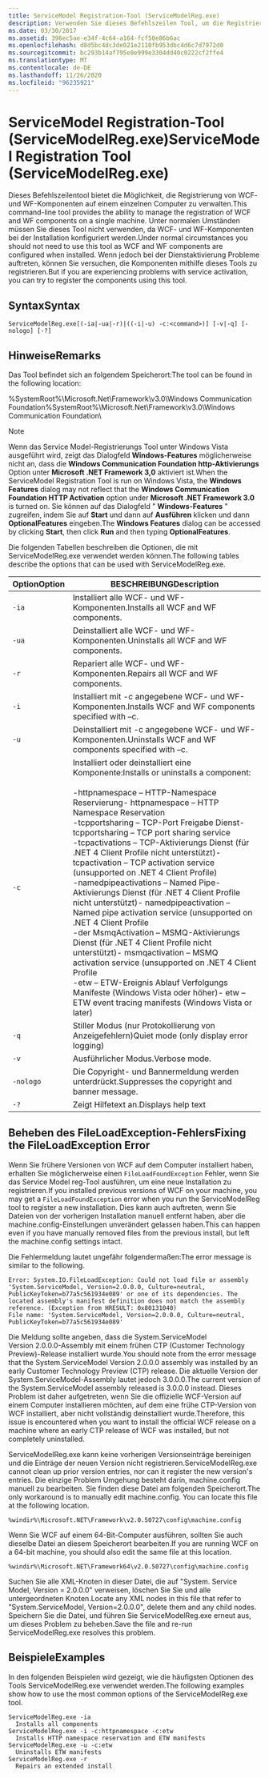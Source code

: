 ```yaml
---
title: ServiceModel Registration-Tool (ServiceModelReg.exe)
description: Verwenden Sie dieses Befehlszeilen Tool, um die Registrierung von WCF-und WF-Komponenten auf einem einzelnen Computer zu verwalten, wenn Probleme bei der Dienst Aktivierung auftreten.
ms.date: 03/30/2017
ms.assetid: 396ec5ae-e34f-4c64-a164-fcf50e86b6ac
ms.openlocfilehash: d8d5bc4dc3de021e2110fb953dbc4d6c7d7972d0
ms.sourcegitcommit: bc293b14af795e0e999e3304dd40c0222cf2ffe4
ms.translationtype: MT
ms.contentlocale: de-DE
ms.lasthandoff: 11/26/2020
ms.locfileid: "96235921"
---
```

# <a name="servicemodel-registration-tool-servicemodelregexe"></a><span data-ttu-id="8882b-103">ServiceModel Registration-Tool (ServiceModelReg.exe)</span><span class="sxs-lookup"><span data-stu-id="8882b-103">ServiceModel Registration Tool (ServiceModelReg.exe)</span></span>

<span data-ttu-id="8882b-104">Dieses Befehlszeilentool bietet die Möglichkeit, die Registrierung von WCF- und WF-Komponenten auf einem einzelnen Computer zu verwalten.</span><span class="sxs-lookup"><span data-stu-id="8882b-104">This command-line tool provides the ability to manage the registration of WCF and WF components on a single machine.</span></span> <span data-ttu-id="8882b-105">Unter normalen Umständen müssen Sie dieses Tool nicht verwenden, da WCF- und WF-Komponenten bei der Installation konfiguriert werden.</span><span class="sxs-lookup"><span data-stu-id="8882b-105">Under normal circumstances you should not need to use this tool as WCF and WF components are configured when installed.</span></span> <span data-ttu-id="8882b-106">Wenn jedoch bei der Dienstaktivierung Probleme auftreten, können Sie versuchen, die Komponenten mithilfe dieses Tools zu registrieren.</span><span class="sxs-lookup"><span data-stu-id="8882b-106">But if you are experiencing problems with service activation, you can try to register the components using this tool.</span></span>  
  
## <a name="syntax"></a><span data-ttu-id="8882b-107">Syntax</span><span class="sxs-lookup"><span data-stu-id="8882b-107">Syntax</span></span>  
  
```console  
ServiceModelReg.exe[(-ia|-ua|-r)|((-i|-u) -c:<command>)] [-v|-q] [-nologo] [-?]  
```  
  
## <a name="remarks"></a><span data-ttu-id="8882b-108">Hinweise</span><span class="sxs-lookup"><span data-stu-id="8882b-108">Remarks</span></span>  

 <span data-ttu-id="8882b-109">Das Tool befindet sich an folgendem Speicherort:</span><span class="sxs-lookup"><span data-stu-id="8882b-109">The tool can be found in the following location:</span></span>  
  
 <span data-ttu-id="8882b-110">%SystemRoot%\Microsoft.Net\Framework\v3.0\Windows Communication Foundation</span><span class="sxs-lookup"><span data-stu-id="8882b-110">%SystemRoot%\Microsoft.Net\Framework\v3.0\Windows Communication Foundation</span></span>\  
  
> [!NOTE]
> <span data-ttu-id="8882b-111">Wenn das Service Model-Registrierungs Tool unter Windows Vista ausgeführt wird, zeigt das Dialogfeld **Windows-Features** möglicherweise nicht an, dass die **Windows Communication Foundation http-Aktivierungs** Option unter **Microsoft .NET Framework 3,0** aktiviert ist.</span><span class="sxs-lookup"><span data-stu-id="8882b-111">When the ServiceModel Registration Tool is run on Windows Vista, the **Windows Features** dialog may not reflect that the **Windows Communication Foundation HTTP Activation** option under **Microsoft .NET Framework 3.0** is turned on.</span></span> <span data-ttu-id="8882b-112">Sie können auf das Dialogfeld " **Windows-Features** " zugreifen, indem Sie auf **Start** und dann auf **Ausführen** klicken und dann **OptionalFeatures** eingeben.</span><span class="sxs-lookup"><span data-stu-id="8882b-112">The **Windows Features** dialog can be accessed by clicking **Start**, then click **Run** and then typing **OptionalFeatures**.</span></span>  
  
 <span data-ttu-id="8882b-113">Die folgenden Tabellen beschreiben die Optionen, die mit ServiceModelReg.exe verwendet werden können.</span><span class="sxs-lookup"><span data-stu-id="8882b-113">The following tables describe the options that can be used with ServiceModelReg.exe.</span></span>  
  
|<span data-ttu-id="8882b-114">Option</span><span class="sxs-lookup"><span data-stu-id="8882b-114">Option</span></span>|<span data-ttu-id="8882b-115">BESCHREIBUNG</span><span class="sxs-lookup"><span data-stu-id="8882b-115">Description</span></span>|  
|------------|-----------------|  
|`-ia`|<span data-ttu-id="8882b-116">Installiert alle WCF- und WF-Komponenten.</span><span class="sxs-lookup"><span data-stu-id="8882b-116">Installs all WCF and WF components.</span></span>|  
|`-ua`|<span data-ttu-id="8882b-117">Deinstalliert alle WCF- und WF-Komponenten.</span><span class="sxs-lookup"><span data-stu-id="8882b-117">Uninstalls all WCF and WF components.</span></span>|  
|`-r`|<span data-ttu-id="8882b-118">Repariert alle WCF- und WF-Komponenten.</span><span class="sxs-lookup"><span data-stu-id="8882b-118">Repairs all WCF and WF components.</span></span>|  
|`-i`|<span data-ttu-id="8882b-119">Installiert mit -c angegebene WCF- und WF-Komponenten.</span><span class="sxs-lookup"><span data-stu-id="8882b-119">Installs WCF and WF components specified with –c.</span></span>|  
|`-u`|<span data-ttu-id="8882b-120">Deinstalliert mit -c angegebene WCF- und WF-Komponenten.</span><span class="sxs-lookup"><span data-stu-id="8882b-120">Uninstalls WCF and WF components specified with –c.</span></span>|  
|`-c`|<span data-ttu-id="8882b-121">Installiert oder deinstalliert eine Komponente:</span><span class="sxs-lookup"><span data-stu-id="8882b-121">Installs or uninstalls a component:</span></span><br /><br /> <span data-ttu-id="8882b-122">-httpnamespace – HTTP-Namespace Reservierung</span><span class="sxs-lookup"><span data-stu-id="8882b-122">-   httpnamespace – HTTP Namespace Reservation</span></span><br /><span data-ttu-id="8882b-123">-tcpportsharing – TCP-Port Freigabe Dienst</span><span class="sxs-lookup"><span data-stu-id="8882b-123">-   tcpportsharing – TCP port sharing service</span></span><br /><span data-ttu-id="8882b-124">-tcpactivations – TCP-Aktivierungs Dienst (für .NET 4 Client Profile nicht unterstützt)</span><span class="sxs-lookup"><span data-stu-id="8882b-124">-   tcpactivation – TCP activation service (unsupported on .NET 4 Client Profile)</span></span><br /><span data-ttu-id="8882b-125">-namedpipeactivations – Named Pipe-Aktivierungs Dienst (für .NET 4 Client Profile nicht unterstützt)</span><span class="sxs-lookup"><span data-stu-id="8882b-125">-   namedpipeactivation – Named pipe activation service (unsupported on .NET 4 Client Profile</span></span><br /><span data-ttu-id="8882b-126">-der MsmqActivation – MSMQ-Aktivierungs Dienst (für .NET 4 Client Profile nicht unterstützt)</span><span class="sxs-lookup"><span data-stu-id="8882b-126">-   msmqactivation – MSMQ activation service (unsupported on .NET 4 Client Profile</span></span><br /><span data-ttu-id="8882b-127">-etw – ETW-Ereignis Ablauf Verfolgungs Manifeste (Windows Vista oder höher)</span><span class="sxs-lookup"><span data-stu-id="8882b-127">-   etw – ETW event tracing manifests (Windows Vista or later)</span></span>|  
|`-q`|<span data-ttu-id="8882b-128">Stiller Modus (nur Protokollierung von Anzeigefehlern)</span><span class="sxs-lookup"><span data-stu-id="8882b-128">Quiet mode (only display error logging)</span></span>|  
|`-v`|<span data-ttu-id="8882b-129">Ausführlicher Modus.</span><span class="sxs-lookup"><span data-stu-id="8882b-129">Verbose mode.</span></span>|  
|`-nologo`|<span data-ttu-id="8882b-130">Die Copyright- und Bannermeldung werden unterdrückt.</span><span class="sxs-lookup"><span data-stu-id="8882b-130">Suppresses the copyright and banner message.</span></span>|  
|`-?`|<span data-ttu-id="8882b-131">Zeigt Hilfetext an.</span><span class="sxs-lookup"><span data-stu-id="8882b-131">Displays help text</span></span>|  
  
## <a name="fixing-the-fileloadexception-error"></a><span data-ttu-id="8882b-132">Beheben des FileLoadException-Fehlers</span><span class="sxs-lookup"><span data-stu-id="8882b-132">Fixing the FileLoadException Error</span></span>  

 <span data-ttu-id="8882b-133">Wenn Sie frühere Versionen von WCF auf dem Computer installiert haben, erhalten Sie möglicherweise einen `FileLoadFoundException` Fehler, wenn Sie das Service Model reg-Tool ausführen, um eine neue Installation zu registrieren.</span><span class="sxs-lookup"><span data-stu-id="8882b-133">If you installed previous versions of WCF on your machine, you may get a `FileLoadFoundException` error when you run the ServiceModelReg tool to register a new installation.</span></span> <span data-ttu-id="8882b-134">Dies kann auch auftreten, wenn Sie Dateien von der vorherigen Installation manuell entfernt haben, aber die machine.config-Einstellungen unverändert gelassen haben.</span><span class="sxs-lookup"><span data-stu-id="8882b-134">This can happen even if you have manually removed files from the previous install, but left the machine.config settings intact.</span></span>  
  
 <span data-ttu-id="8882b-135">Die Fehlermeldung lautet ungefähr folgendermaßen:</span><span class="sxs-lookup"><span data-stu-id="8882b-135">The error message is similar to the following.</span></span>  
  
```console  
Error: System.IO.FileLoadException: Could not load file or assembly 'System.ServiceModel, Version=2.0.0.0, Culture=neutral, PublicKeyToken=b77a5c561934e089' or one of its dependencies. The located assembly's manifest definition does not match the assembly reference. (Exception from HRESULT: 0x80131040)  
File name: 'System.ServiceModel, Version=2.0.0.0, Culture=neutral, PublicKeyToken=b77a5c561934e089'  
```  
  
 <span data-ttu-id="8882b-136">Die Meldung sollte angeben, dass die System.ServiceModel Version&#160;2.0.0.0-Assembly mit einem frühen CTP (Customer Technology Preview)-Release installiert wurde.</span><span class="sxs-lookup"><span data-stu-id="8882b-136">You should note from the error message that the System.ServiceModel Version 2.0.0.0 assembly was installed by an early Customer Technology Preview (CTP) release.</span></span> <span data-ttu-id="8882b-137">Die aktuelle Version der System.ServiceModel-Assembly lautet jedoch 3.0.0.0.</span><span class="sxs-lookup"><span data-stu-id="8882b-137">The current version of the System.ServiceModel assembly released is 3.0.0.0 instead.</span></span> <span data-ttu-id="8882b-138">Dieses Problem ist daher aufgetreten, wenn Sie die offizielle WCF-Version auf einem Computer installieren möchten, auf dem eine frühe CTP-Version von WCF installiert, aber nicht vollständig deinstalliert wurde.</span><span class="sxs-lookup"><span data-stu-id="8882b-138">Therefore, this issue is encountered when you want to install the official WCF release on a machine where an early CTP release of WCF was installed, but not completely uninstalled.</span></span>  
  
 <span data-ttu-id="8882b-139">ServiceModelReg.exe kann keine vorherigen Versionseinträge bereinigen und die Einträge der neuen Version nicht registrieren.</span><span class="sxs-lookup"><span data-stu-id="8882b-139">ServiceModelReg.exe cannot clean up prior version entries, nor can it register the new version's entries.</span></span> <span data-ttu-id="8882b-140">Die einzige Problem Umgehung besteht darin, machine.config manuell zu bearbeiten. Sie finden diese Datei am folgenden Speicherort.</span><span class="sxs-lookup"><span data-stu-id="8882b-140">The only workaround is to manually edit machine.config. You can locate this file at the following location.</span></span>  
  
```console  
%windir%\Microsoft.NET\Framework\v2.0.50727\config\machine.config
```  
  
 <span data-ttu-id="8882b-141">Wenn Sie WCF auf einem 64-Bit-Computer ausführen, sollten Sie auch dieselbe Datei an diesem Speicherort bearbeiten.</span><span class="sxs-lookup"><span data-stu-id="8882b-141">If you are running WCF on a 64-bit machine, you should also edit the same file at this location.</span></span>  
  
```console  
%windir%\Microsoft.NET\Framework64\v2.0.50727\config\machine.config
```  
  
 <span data-ttu-id="8882b-142">Suchen Sie alle XML-Knoten in dieser Datei, die auf "System. Service Model, Version = 2.0.0.0" verweisen, löschen Sie Sie und alle untergeordneten Knoten.</span><span class="sxs-lookup"><span data-stu-id="8882b-142">Locate any XML nodes in this file that refer to "System.ServiceModel, Version=2.0.0.0", delete them and any child nodes.</span></span> <span data-ttu-id="8882b-143">Speichern Sie die Datei, und führen Sie ServiceModelReg.exe erneut aus, um dieses Problem zu beheben.</span><span class="sxs-lookup"><span data-stu-id="8882b-143">Save the file and re-run ServiceModelReg.exe resolves this problem.</span></span>  
  
## <a name="examples"></a><span data-ttu-id="8882b-144">Beispiele</span><span class="sxs-lookup"><span data-stu-id="8882b-144">Examples</span></span>  

 <span data-ttu-id="8882b-145">In den folgenden Beispielen wird gezeigt, wie die häufigsten Optionen des Tools ServiceModelReg.exe verwendet werden.</span><span class="sxs-lookup"><span data-stu-id="8882b-145">The following examples show how to use the most common options of the ServiceModelReg.exe tool.</span></span>  
  
```console  
ServiceModelReg.exe -ia  
  Installs all components  
ServiceModelReg.exe -i -c:httpnamespace -c:etw  
  Installs HTTP namespace reservation and ETW manifests  
ServiceModelReg.exe -u -c:etw  
  Uninstalls ETW manifests  
ServiceModelReg.exe -r  
  Repairs an extended install  
```
